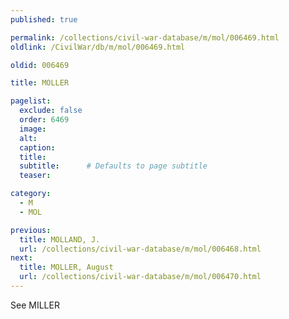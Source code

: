 ```yaml
---
published: true

permalink: /collections/civil-war-database/m/mol/006469.html
oldlink: /CivilWar/db/m/mol/006469.html

oldid: 006469

title: MOLLER

pagelist:
  exclude: false
  order: 6469
  image: 
  alt:
  caption:
  title:
  subtitle:      # Defaults to page subtitle
  teaser:

category: 
  - M 
  - MOL

previous:
  title: MOLLAND, J.
  url: /collections/civil-war-database/m/mol/006468.html  
next:
  title: MOLLER, August
  url: /collections/civil-war-database/m/mol/006470.html   
---
```

See MILLER